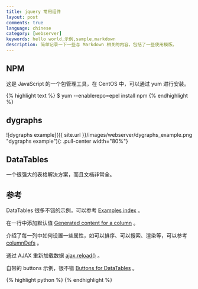```yaml
---
title: jquery 常用组件
layout: post
comments: true
language: chinese
category: [webserver]
keywords: hello world,示例,sample,markdown
description: 简单记录一下一些与 Markdown 相关的内容，包括了一些使用模版。
---
```




<!-- more -->

## NPM

这是 JavaScript 的一个包管理工具，在 CentOS 中，可以通过 yum 进行安装。

{% highlight text %}
$ yum --enablerepo=epel install npm
{% endhighlight %}

<!-- https://github.com/npm/npm -->

## dygraphs

![dygraphs example]({{ site.url }}/images/webserver/dygraphs_example.png "dygraphs example"){: .pull-center width="80%"}


<!--
http://dygraphs.com/
http://dygraphs.com/options.html
-->

## DataTables

一个很强大的表格解决方案，而且文档非常全。

<!--
http://www.cnblogs.com/jobs2/p/3431567.html
http://blog.5ibc.net/p/6097.html
-->




## 参考

DataTables 很多不错的示例，可以参考 [Examples index](https://datatables.net/examples/index) 。

在一行中添加默认值 [Generated content for a column](https://datatables.net/examples/ajax/null_data_source.html) 。

介绍了每一列中如何设置一些属性，如可以排序、可以搜索、渲染等，可以参考 [columnDefs](https://datatables.net/reference/option/columnDefs) 。

通过 AJAX 重新加载数据 [ajax.reload()](https://datatables.net/reference/api/ajax.reload%28%29) 。

自带的 buttons 示例，很不错 [Buttons for DataTables](https://datatables.net/extensions/buttons/examples/) 。



{% highlight python %}
{% endhighlight %}
